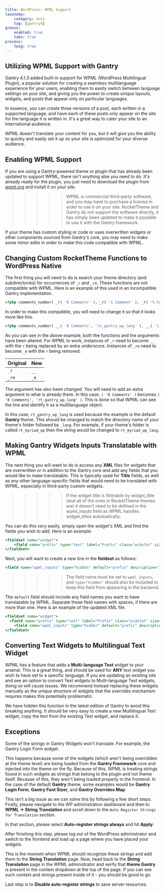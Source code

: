 ```yaml
---
title: WordPress: WPML Support
taxonomy:
    category: docs
    tag: [gantry4]
gravui:
    enabled: true
    tabs: true
process:
    twig: true
---
```



## Utilizing WPML Support with Gantry

Gantry 4.1.3 added built-in support for WPML (WordPress Multilingual Plugin), a popular solution for creating a seamless multilanguage experience for your users, enabling them to easily switch between language settings on your site, and giving you the power to create unique layouts, widgets, and posts that appear only on particular languages.

In essence, you can create three versions of a post, each written in a supported language, and have each of these posts only appear on the site for the language it is written in. It's a great way to cater your site to an International audience.

WPML doesn't translate your content for you, but it will give you the ability to quickly and easily set it up so your site is optimized for your diverse audience.

## Enabling WPML Support

If you are using a Gantry-powered theme or plugin that has already been updated to support WPML, there isn't anything else you need to do. It's already ready for the plugin, you just need to download the plugin from [wpml.org](http://wpml.org/) and install it on your site. 

>>>>> WPML is commercial third-party software, and you may have to purchase a license in order to use it on your site. RocketTheme and Gantry do not support the software directly, it has simply been updated to make it possible to use it with the Gantry framework.

If your theme has custom styling or code or uses overwritten widgets or other components sourced from Gantry's core, you may need to make some minor edits in order to make this code compatible with WPML.

## Changing Custom RocketTheme Functions to WordPress Native

The first thing you will need to do is search your theme directory (and subdirectories) for occurrences of `_r` and `_re`. These functions are not compatible with WPML. Here is an example of this used in an incompatible Gantry implementation.

```php
<?php comments_number( _r( '0 Comments' ), _r( '1 Comment' ), _r( '% Comments' ) ); ?>
```

In order to make this compatible, you will need to change it so that it looks more like this.

```php
<?php comments_number( __( '0 Comments', 'rt_gantry_wp_lang' ), __( '1 Comment', 'rt_gantry_wp_lang' ), __( '% Comments', 'rt_gantry_wp_lang' ) ); ?>
```

As you can see in the above example, both the functions and the arguments have been altered. For WPML to work, instances of `_r` need to become `__` with the `r` being replaced by an extra underscore. Instances of `_re` need to become `_e` with the `r` being removed.

| Original | New   |
| :----    | :---- |
| `_r`     | `__`  |
| `_re`    | `_e`  |

The argument has also been changed. You will need to add an extra argument to what is already there. In this case, `( '0 Comments' )` becomes `( '0 Comments', 'rt_gantry_wp_lang' )`. This is done so that WPML can see the line and identify it as a multilanguage object.

In this case, `rt_gantry_wp_lang` is used because the example is the default **Gantry** theme. This should be changed to match the directory name of your theme's folder followed by `_lang`. For example, if your theme's folder is called `rt_myriad_wp` then the string would be changed to `rt_myriad_wp_lang`.

## Making Gantry Widgets Inputs Translatable with WPML

The next thing you will want to do is access any **XML** files for widgets that are overwritten or in addition to the Gantry core and add any fields that you would like to make translatable. This is typically used for **Title** fields, as well as any other language-specific fields that would need to be translated with WPML, especially in third-party custom widgets.

>>>>> If the widget title is filterable by widget_title (and all of the ones in RocketTheme themes are) it doesn't need to be defined in the wpml_inputs field as WPML handles widget_titles automatically.

You can do this very easily, simply open the widget's XML and find the fields you wish to add. Here is an example:

```xml
<fieldset name="widget">
    <field name="prefix" type="text" label="Prefix" class="widefat" size="30" default="You are here:" readonly="false" />
</fieldset>
```

Next, you will want to create a new line in the **fieldset** as follows:

```xml
<field name="wpml_inputs" type="hidden" default="prefix" description="Input field names (separated by space) that can be translated by WPML" readonly="true" />
```

>>>>> The field name must be set to `wpml_inputs`, and `type="hidden"` should also be included to keep this field from appearing in the backend.

The `default` field should include any field names you want to have translatable by WPML. Separate these field names with spaces, if there are more than one. Here is an example of the updated XML file.

```xml
<fieldset name="widget">
  <field name="prefix" type="text" label="Prefix" class="widefat" size="30" default="You are here:" readonly="false" />
    <field name="wpml_inputs" type="hidden" default="prefix" description="Input field names (separated by space) that can be translated by WPML" readonly="true" />
</fieldset>
```

## Converting Text Widgets to Multilingual Text Widget

WPML has a feature that adds a **Multi-language Text** widget to your arsenal. This is a great thing, and should be used for **ANY** text widget you wish to have set to a specific language. If you are updating an existing site and see an option to convert Text widgets to Multi-language Text widgets, doing so will cause issues. We recommend instead replacing these widgets manually as the unique structure of widgets that the overrides mechanism requires makes this potentially problematic.

We have hidden this function in the latest edition of Gantry to avoid this breaking anything. It should be very easy to create a new Multilingual Text widget, copy the text from the existing Text widget, and replace it.

## Exceptions

Some of the strings in Gantry Widgets won't translate. For example, the Gantry Login Form widget.

This happens because some of the widgets (which aren't being overridden at the theme level) are being loaded from the **Gantry Framework** core and injected into the theme on the fly. Because of this, WPML is treating strings found in such widgets as strings that belong to the plugin and not theme itself. Because of this, they aren't being loaded properly in the frontend. In the case of the default **Gantry** theme, some examples would be **Gantry Login Form**, **Gantry Font Sizer**, and **Gantry Overrides Map**.

This isn't a big issue as we can solve this by following a few short steps. Firstly, please navigate to the WP administration dashboard and then to **WPML → String Translation** and scroll down to the `Auto Register Strings for Translation` section.

In that section, please select **Auto-register strings always** and hit **Apply**. 

After finishing this step, please log out of the WordPress administrator and switch to the frontend and load up a page where you have placed your widgets.

This is the moment when WPML should recognize these strings and add them to the **String Translation** page. Now, head back to the **String Translation** page in the WPML administrator and verify that **theme Gantry** is present in the context dropdown at the top of the page. If you can see such context and strings present inside of it - you should be good to go. 

Last step is to **Disable auto-register strings** to save server resources.
